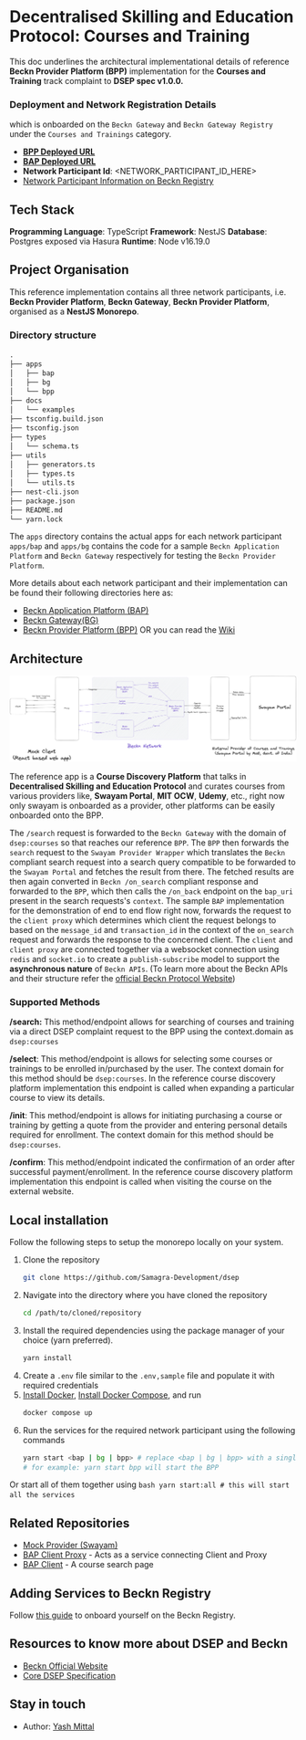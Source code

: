 # Decentralised Skilling and Education Protocol: Courses and Training


This doc underlines the architectural implementational details of reference **Beckn Provider Platform (BPP)** implementation for the **Courses and Training** track complaint to **DSEP spec v1.0.0.**

### Deployment and Network Registration Details

which is onboarded on the `Beckn Gateway` and `Beckn Gateway Registry` under the `Courses and Trainings` category.

- [**BPP Deployed URL**](https://bpp.dsep.samagra.io)
- [**BAP Deployed URL**](https://bap.dsep.samagra.io)
- **Network Participant Id**: <NETWORK_PARTICIPANT_ID_HERE>
- [Network Participant Information on Beckn Registry]()


## Tech Stack 

**Programming Language**: TypeScript
**Framework**: NestJS
**Database**: Postgres exposed via Hasura
**Runtime**: Node v16.19.0

## Project Organisation

This reference implementation contains all three network participants, i.e. **Beckn Provider Platform**, **Beckn Gateway**, **Beckn Provider Platform**, organised as a **NestJS Monorepo**. 

### Directory structure
```
.
├── apps
│   ├── bap
│   ├── bg
│   └── bpp
├── docs
│   └── examples
├── tsconfig.build.json
├── tsconfig.json
├── types
│   └── schema.ts
├── utils
│   ├── generators.ts
│   ├── types.ts
│   └── utils.ts
├── nest-cli.json
├── package.json
├── README.md
└── yarn.lock
```

The `apps` directory contains the actual apps for each network participant
`apps/bap` and `apps/bg` contains the code for a sample `Beckn Application Platform` and `Beckn Gateway` respectively for testing the `Beckn Provider Platform`.

More details about each network participant and their implementation can be found their following directories here as:
- [Beckn Application Platform (BAP)]()
- [Beckn Gateway(BG)]()
- [Beckn Provider Platform (BPP)]()
OR you can read the [Wiki]()

## Architecture

![Block Diagram](./docs/Reference-Implementation-Architecture.png)

The reference app is a **Course Discovery Platform** that talks in **Decentralised Skilling and Education Protocol** and curates courses from various providers like, **Swayam Portal**, **MIT OCW**, **Udemy**, etc., right now only swayam is onboarded as a provider, other platforms can be easily onboarded onto the BPP.

The `/search` request is forwarded to the `Beckn Gateway` with the domain of `dsep:courses` so that reaches our reference `BPP`. The `BPP` then forwards the `search` request to the `Swayam Provider Wrapper` which translates the `Beckn` compliant search request into a search query compatible to be forwarded to the `Swayam Portal` and fetches the result from there. The fetched results are then again converted in `Beckn /on_search` compliant response and forwarded to the `BPP`, which then calls the `/on_back` endpoint on the `bap_uri` present in the search requests's `context`. The sample `BAP` implementation for the demonstration of end to end flow right now, forwards the request to the `client proxy` which determines which client the request belongs to based on the `message_id` and `transaction_id` in the context of the `on_search` request and forwards the response to the concerned client.
The `client` and `client proxy` are connected together via a websocket connection using `redis` and `socket.io` to create a `publish-subscribe` model to support the **asynchronous nature** of `Beckn APIs`. (To learn more about the Beckn APIs and their structure refer the [official Beckn Protocol Website](https://https://becknprotocol.io/))


### Supported Methods

**/search:** This method/endpoint allows for searching of courses and training via a direct DSEP complaint request to the BPP using the context.domain as `dsep:courses`

**/select**: This method/endpoint is allows for selecting some courses or trainings to be enrolled in/purchased by the user. The context domain for this method should be `dsep:courses`.  In the reference course discovery platform implementation this endpoint is called when expanding a particular course to view its details.

**/init**: This method/endpoint is allows for initiating purchasing a course or training by getting a quote from the provider and entering personal details required for enrollment. The context domain for this method should be `dsep:courses`.

**/confirm**: This method/endpoint indicated the confirmation of an order after successful payment/enrollment. In the reference course discovery platform implementation this endpoint is called when visiting the course on the external website.

## Local installation

Follow the following steps to setup the monorepo locally on your system.

1. Clone the repository
    ```bash
    git clone https://github.com/Samagra-Development/dsep
    ```
2. Navigate into the directory where you have cloned the repository
    ```bash
    cd /path/to/cloned/repository
    ```
3. Install the required dependencies using the package manager of your choice (yarn preferred).
    ```bash
    yarn install
    ```
4. Create a `.env` file similar to the `.env,sample` file and populate it with required credentials
5. [Install Docker](https://docs.docker.com/engine/install/), [Install Docker Compose](https://docs.docker.com/compose/install/linux/), and run
    ```bash
    docker compose up
    ```
6. Run the services for the required network participant using the following commands
    ```bash
    yarn start <bap | bg | bpp> # replace <bap | bg | bpp> with a single name
    # for example: yarn start bpp will start the BPP
    ```
Or start all of them together using
    ```bash
    yarn start:all # this will start all the services
    ```

## Related Repositories
- [Mock Provider (Swayam)](https://github.com/Samagra-Development/swayam-wrapper)
- [BAP Client Proxy](https://github.com/Samagra-Development/dsep-ui/tree/master/apps/client-proxy) - Acts as a service connecting Client and Proxy
- [BAP Client](https://github.com/Samagra-Development/dsep-ui) - A course search page

## Adding Services to Beckn Registry
Follow [this guide](https://github.com/sanjay95/BECKN-Integration-to-Gateway/blob/main/README.md) to onboard yourself on the Beckn Registry.

## Resources to know more about DSEP and Beckn
- [Beckn Official Website](https://becknprotocol.io)
- [Core DSEP Specification](https://github.com/beckn/protocol-server/v2/schemas/core.yaml)

## Stay in touch
- Author: [Yash Mittal](https://github.com/techsavvyash)
